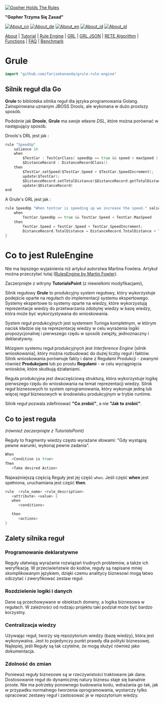 [![Gopher Holds The Rules](https://github.com/farisekananda/grule-rule-engine/blob/master/gopher-grule.png?raw=true)](https://github.com/farisekananda/grule-rule-engine/blob/master/gopher-grule.png?raw=true)


__"Gopher Trzyma Się Zasad"__

[![About_cn](https://github.com/yammadev/flag-icons/blob/master/png/CN.png?raw=true)](../cn/About_cn.md)
[![About_de](https://github.com/yammadev/flag-icons/blob/master/png/DE.png?raw=true)](../de/About_de.md)
[![About_en](https://github.com/yammadev/flag-icons/blob/master/png/GB.png?raw=true)](../en/About_en.md)
[![About_id](https://github.com/yammadev/flag-icons/blob/master/png/ID.png?raw=true)](../id/About_id.md)
[![About_pl](https://github.com/yammadev/flag-icons/blob/master/png/PL.png?raw=true)](../pl/About_pl.md)

[About](About_pl.md) | [Tutorial](Tutorial_pl.md) | [Rule Engine](RuleEngine_pl.md) | [GRL](GRL_pl.md) | [GRL JSON](GRL_JSON_pl.md) | [RETE Algorithm](RETE_pl.md) | [Functions](Function_pl.md) | [FAQ](FAQ_pl.md) | [Benchmark](Benchmarking_pl.md)

# Grule

```go
import "github.com/farisekananda/grule-rule-engine"
```

## Silnik reguł dla Go

**Grule** to biblioteka silnika reguł dla języka programowania Golang. Zainspirowana uznanym JBOSS Drools, ale wykonana w dużo prostszy sposób.

Podobnie jak **Droole**, **Grule** ma swoje własne *DSL*, które można porównać w następujący sposób.

Drools's DRL jest jak :

```go
rule "SpeedUp"
    salience 10
    when
        $TestCar : TestCarClass( speedUp == true && speed < maxSpeed )
        $DistanceRecord : DistanceRecordClass()
    then
        $TestCar.setSpeed($TestCar.Speed + $TestCar.SpeedIncrement);
        update($TestCar);
        $DistanceRecord.setTotalDistance($DistanceRecord.getTotalDistance() + $TestCar.Speed)
        update($DistanceRecord)
end
```

A Grule's GRL jest jak :

```go
rule SpeedUp "When testcar is speeding up we increase the speed." salience 10  {
    when
        TestCar.SpeedUp == true && TestCar.Speed < TestCar.MaxSpeed
    then
        TestCar.Speed = TestCar.Speed + TestCar.SpeedIncrement;
        DistanceRecord.TotalDistance = DistanceRecord.TotalDistance + TestCar.Speed;
}
```

# Co to jest RuleEngine

Nie ma lepszego wyjaśnienia niż artykuł autorstwa Martina Fowlera. Artykuł można przeczytać tutaj ([RulesEngine by Martin Fowler](https://martinfowler.com/bliki/RulesEngine.html)).

Zaczerpnięte z witryny **TutorialsPoint** (z niewielkimi modyfikacjami),

Silnik regułowy **Grule** to produkcyjny system regułowy, który wykorzystuje podejście oparte na regułach do implementacji systemu ekspertowego. Systemy ekspertowe to systemy oparte na wiedzy, które wykorzystują reprezentacje wiedzy do przetwarzania zdobytej wiedzy w bazę wiedzy, która może być wykorzystywana do wnioskowania.

System reguł produkcyjnych jest systemem Turinga kompletnym, w którym nacisk kładzie się na reprezentację wiedzy w celu wyrażenia logiki propozycjonalnej i pierwszego rzędu w sposób zwięzły, jednoznaczny i deklaratywny.

Mózgiem systemu reguł produkcyjnych jest *Interference Engine* [silnik wnioskowania], który można rozbudować do dużej liczby reguł i faktów. Silnik wnioskowania porównuje fakty i dane z Regułami Produkcji - zwanymi również **Produkcjami** lub po prostu **Regułami** - w celu wyciągnięcia wniosków, które skutkują działaniami.

Reguła produkcyjna jest dwuczęściową strukturą, która wykorzystuje logikę pierwszego rzędu do wnioskowania na temat reprezentacji wiedzy. Silnik reguł biznesowych to system oprogramowania, który wykonuje jedną lub więcej reguł biznesowych w środowisku produkcyjnym w trybie runtime.

Silnik reguł pozwala zdefiniować **"Co zrobić"**, a nie **"Jak to zrobić"**.

## Co to jest reguła

*(również zaczerpnięte z TutorialsPoint)*

Reguły to fragmenty wiedzy często wyrażane słowami: "Gdy wystąpią pewne warunki, wykonaj pewne zadania".

```go
When
   <Condition is true>
Then
   <Take desired Action>
```

Najważniejszą częścią Reguły jest jej część `when`. Jeśli część **when** jest spełniona, uruchamiana jest część **then**.

```go
rule  <rule_name> <rule_description>
   <attribute> <value> {
   when
      <conditions>

   then
      <actions>
}
```

## Zalety silnika reguł

### Programowanie deklaratywne

Reguły ułatwiają wyrażanie rozwiązań trudnych problemów, a także ich weryfikację. W przeciwieństwie do kodów, reguły są napisane mniej skomplikowanym językiem, dzięki czemu analitycy biznesowi mogą łatwo odczytać i zweryfikować zestaw reguł.

### Rozdzielenie logiki i danych

Dane są przechowywane w obiektach domeny, a logika biznesowa w regułach. W zależności od rodzaju projektu taki podział może być bardzo korzystny.

### Centralizacja wiedzy

Używając reguł, tworzy się repozytorium wiedzy (bazę wiedzy), która jest wykonywalna. Jest to pojedynczy punkt prawdy dla polityki biznesowej. Najlepiej, jeśli Reguły są tak czytelne, że mogą służyć również jako dokumentacja.

### Zdolność do zmian

Ponieważ reguły biznesowe są w rzeczywistości traktowane jak dane. Dostosowanie reguł do dynamicznej natury biznesu staje się banalnie proste. Nie ma potrzeby ponownego budowania kodu, wdrażania go tak, jak w przypadku normalnego tworzenia oprogramowania, wystarczy tylko opracować zestawy reguł i zastosować je w repozytorium wiedzy.
